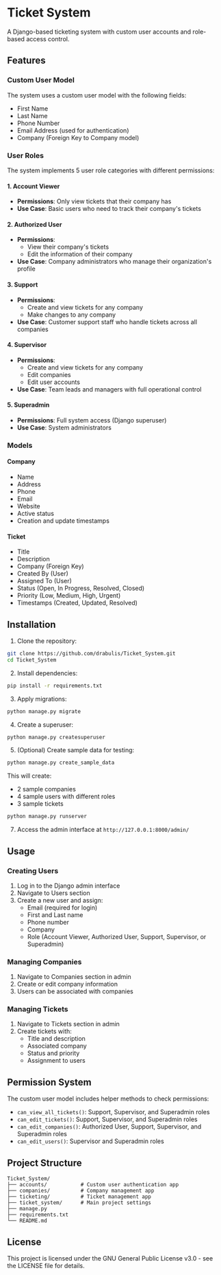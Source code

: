 # Ticket System

A Django-based ticketing system with custom user accounts and role-based access control.

## Features

### Custom User Model
The system uses a custom user model with the following fields:
- First Name
- Last Name
- Phone Number
- Email Address (used for authentication)
- Company (Foreign Key to Company model)

### User Roles

The system implements 5 user role categories with different permissions:

#### 1. Account Viewer
- **Permissions**: Only view tickets that their company has
- **Use Case**: Basic users who need to track their company's tickets

#### 2. Authorized User
- **Permissions**: 
  - View their company's tickets
  - Edit the information of their company
- **Use Case**: Company administrators who manage their organization's profile

#### 3. Support
- **Permissions**:
  - Create and view tickets for any company
  - Make changes to any company
- **Use Case**: Customer support staff who handle tickets across all companies

#### 4. Supervisor
- **Permissions**:
  - Create and view tickets for any company
  - Edit companies
  - Edit user accounts
- **Use Case**: Team leads and managers with full operational control

#### 5. Superadmin
- **Permissions**: Full system access (Django superuser)
- **Use Case**: System administrators

### Models

#### Company
- Name
- Address
- Phone
- Email
- Website
- Active status
- Creation and update timestamps

#### Ticket
- Title
- Description
- Company (Foreign Key)
- Created By (User)
- Assigned To (User)
- Status (Open, In Progress, Resolved, Closed)
- Priority (Low, Medium, High, Urgent)
- Timestamps (Created, Updated, Resolved)

## Installation

1. Clone the repository:
```bash
git clone https://github.com/drabulis/Ticket_System.git
cd Ticket_System
```

2. Install dependencies:
```bash
pip install -r requirements.txt
```

3. Apply migrations:
```bash
python manage.py migrate
```

4. Create a superuser:
```bash
python manage.py createsuperuser
```

5. (Optional) Create sample data for testing:
```bash
python manage.py create_sample_data
```

This will create:
- 2 sample companies
- 4 sample users with different roles
- 3 sample tickets

```bash
python manage.py runserver
```

7. Access the admin interface at `http://127.0.0.1:8000/admin/`

## Usage

### Creating Users

1. Log in to the Django admin interface
2. Navigate to Users section
3. Create a new user and assign:
   - Email (required for login)
   - First and Last name
   - Phone number
   - Company
   - Role (Account Viewer, Authorized User, Support, Supervisor, or Superadmin)

### Managing Companies

1. Navigate to Companies section in admin
2. Create or edit company information
3. Users can be associated with companies

### Managing Tickets

1. Navigate to Tickets section in admin
2. Create tickets with:
   - Title and description
   - Associated company
   - Status and priority
   - Assignment to users

## Permission System

The custom user model includes helper methods to check permissions:
- `can_view_all_tickets()`: Support, Supervisor, and Superadmin roles
- `can_edit_tickets()`: Support, Supervisor, and Superadmin roles
- `can_edit_companies()`: Authorized User, Support, Supervisor, and Superadmin roles
- `can_edit_users()`: Supervisor and Superadmin roles

## Project Structure

```
Ticket_System/
├── accounts/           # Custom user authentication app
├── companies/          # Company management app
├── ticketing/          # Ticket management app
├── ticket_system/      # Main project settings
├── manage.py
├── requirements.txt
└── README.md
```

## License

This project is licensed under the GNU General Public License v3.0 - see the LICENSE file for details.
